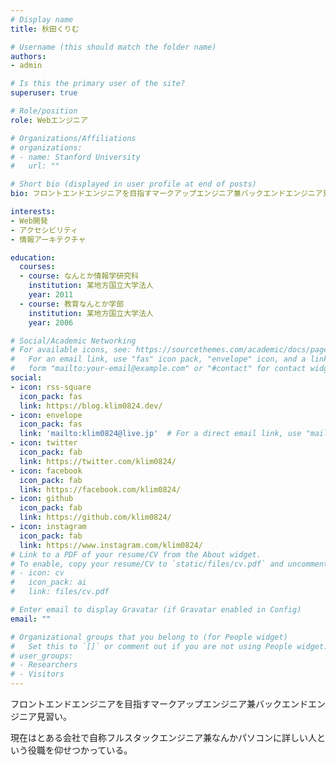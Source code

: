```yaml
---
# Display name
title: 秋田くりむ

# Username (this should match the folder name)
authors:
- admin

# Is this the primary user of the site?
superuser: true

# Role/position
role: Webエンジニア

# Organizations/Affiliations
# organizations:
# - name: Stanford University
#   url: ""

# Short bio (displayed in user profile at end of posts)
bio: フロントエンドエンジニアを目指すマークアップエンジニア兼バックエンドエンジニア見習い

interests:
- Web開発
- アクセシビリティ
- 情報アーキテクチャ

education:
  courses:
  - course: なんとか情報学研究科
    institution: 某地方国立大学法人
    year: 2011
  - course: 教育なんとか学部
    institution: 某地方国立大学法人
    year: 2006

# Social/Academic Networking
# For available icons, see: https://sourcethemes.com/academic/docs/page-builder/#icons
#   For an email link, use "fas" icon pack, "envelope" icon, and a link in the
#   form "mailto:your-email@example.com" or "#contact" for contact widget.
social:
- icon: rss-square
  icon_pack: fas
  link: https://blog.klim0824.dev/
- icon: envelope
  icon_pack: fas
  link: 'mailto:klim0824@live.jp'  # For a direct email link, use "mailto:test@example.org".
- icon: twitter
  icon_pack: fab
  link: https://twitter.com/klim0824/
- icon: facebook
  icon_pack: fab
  link: https://facebook.com/klim0824/
- icon: github
  icon_pack: fab
  link: https://github.com/klim0824/
- icon: instagram
  icon_pack: fab
  link: https://www.instagram.com/klim0824/
# Link to a PDF of your resume/CV from the About widget.
# To enable, copy your resume/CV to `static/files/cv.pdf` and uncomment the lines below.
# - icon: cv
#   icon_pack: ai
#   link: files/cv.pdf

# Enter email to display Gravatar (if Gravatar enabled in Config)
email: ""

# Organizational groups that you belong to (for People widget)
#   Set this to `[]` or comment out if you are not using People widget.
# user_groups:
# - Researchers
# - Visitors
---
```


フロントエンドエンジニアを目指すマークアップエンジニア兼バックエンドエンジニア見習い。

現在はとある会社で自称フルスタックエンジニア兼なんかパソコンに詳しい人という役職を仰せつかっている。